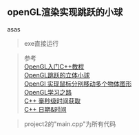 ## openGL渲染实现跳跃的小球
asas
> exe直接运行

> 参考  
  [OpenGL入门C++教程](https://wenku.baidu.com/view/23771cfc04a1b0717fd5dd9b.html)   
  [OpenGL跳跃的立体小球](https://www.cnblogs.com/OctoptusLian/p/7367349.html)  
  [OpenGl 实现鼠标分别移动多个物体图形](https://www.cnblogs.com/DOMLX/p/11620088.html)  
  [OpenGL学习之路](https://www.cnblogs.com/android-blogs/p/5454685.html)  
  [C++ 毫秒级时间获取](https://www.cnblogs.com/qingyuanjushi/p/5902681.html)  
  [C++ 日期&时间](https://www.runoob.com/cplusplus/cpp-date-time.html)  
  
 
> project2的"main.cpp"为所有代码

